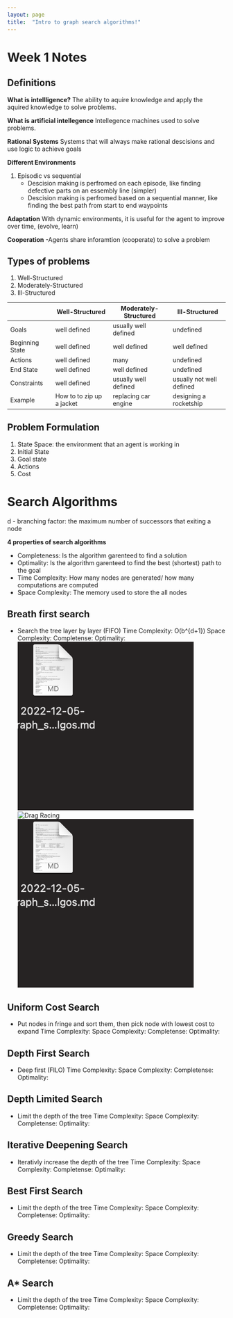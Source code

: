 ```yaml
---
layout: page
title:  "Intro to graph search algorithms!"
---
```


# Week 1 Notes

## Definitions 
**What is intellligence?**
The ability to aquire knowledge and apply the aquired knowledge to solve problems.

**What is artificial intellegence**
Intellegence machines used to solve problems.

**Rational Systems**
Systems that will always make rational descisions and use logic to achieve goals 

**Different Environments**
1. Episodic vs sequential 
    - Descision making is perfromed on each episode, like finding defective parts on an essembly line (simpler)
    - Descision making is perfromed based on a sequential manner, like finding the best path from start to end waypoints

**Adaptation** 
With dynamic environments, it is useful for the agent to improve over time, (evolve, learn)

**Cooperation**
-Agents share inforamtion (cooperate) to solve a problem

## Types of problems
1. Well-Structured 
2. Moderately-Structured
3. Ill-Structured 

|                 | Well-Structured           | Moderately-Structured | Ill-Structured           |
|-----------------|---------------------------|-----------------------|--------------------------|
| Goals           | well defined              | usually well defined  | undefined                |
| Beginning State | well defined              | well defined          | well defined             |
| Actions         | well defined              | many                  | undefined                |
| End State       | well defined              | well defined          | undefined                |
| Constraints     | well defined              | usually well defined  | usually not well defined |
| Example         | How to to zip up a jacket | replacing car engine  | designing a rocketship   |


## Problem Formulation
1. State Space: the environment that an agent is working in 
2. Initial State
3. Goal state
4. Actions
5. Cost

# Search Algorithms 
d - branching factor: the maximum number of successors that exiting a node 

**4 properties of search algorithms** 
- Completeness: Is the algorithm garenteed to find a solution 
- Optimality: Is the algorithm garenteed to find the best (shortest) path to the goal
- Time Complexity: How many nodes are generated/ how many computations are computed 
- Space Complexity: The memory used to store the all nodes

## Breath first search
- Search the tree layer by layer (FIFO)
Time Complexity: O(b^{d+1}) 
Space Complexity:
Completense:
Optimality: 
![Drag Racing](/_posts/test.png)
![Drag Racing](/test.png)
![Drag Racing](test.png)




## Uniform Cost Search
- Put nodes in fringe and sort them, then pick node with lowest cost to expand
Time Complexity: 
Space Complexity:
Completense:
Optimality: 

## Depth First Search
- Deep first (FILO)
Time Complexity: 
Space Complexity:
Completense:
Optimality: 

## Depth Limited Search
- Limit the depth of the tree 
Time Complexity: 
Space Complexity:
Completense:
Optimality: 

## Iterative Deepening Search
- Iterativly increase the depth of the tree
Time Complexity: 
Space Complexity:
Completense:
Optimality: 

## Best First Search
- Limit the depth of the tree 
Time Complexity: 
Space Complexity:
Completense:
Optimality: 


## Greedy Search
- Limit the depth of the tree 
Time Complexity: 
Space Complexity:
Completense:
Optimality: 

## A* Search
- Limit the depth of the tree 
Time Complexity: 
Space Complexity:
Completense:
Optimality: 